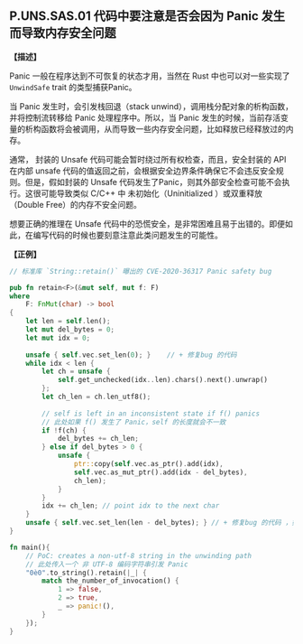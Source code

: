## P.UNS.SAS.01  代码中要注意是否会因为 Panic 发生而导致内存安全问题

**【描述】**

Panic 一般在程序达到不可恢复的状态才用，当然在 Rust 中也可以对一些实现了`UnwindSafe` trait 的类型捕获Panic。

当 Panic 发生时，会引发栈回退（stack unwind），调用栈分配对象的析构函数，并将控制流转移给 Panic 处理程序中。所以，当 Panic 发生的时候，当前存活变量的析构函数将会被调用，从而导致一些内存安全问题，比如释放已经释放过的内存。

通常， 封装的 Unsafe 代码可能会暂时绕过所有权检查，而且，安全封装的 API 在内部 unsafe 代码的值返回之前，会根据安全边界条件确保它不会违反安全规则。但是，假如封装的 Unsafe 代码发生了Panic，则其外部安全检查可能不会执行。这很可能导致类似 C/C++ 中 未初始化（Uninitialized ）或双重释放（Double Free）的内存不安全问题。

想要正确的推理在 Unsafe 代码中的恐慌安全，是非常困难且易于出错的。即便如此，在编写代码的时候也要刻意注意此类问题发生的可能性。

**【正例】**

```rust
// 标准库 `String::retain()` 曝出的 CVE-2020-36317 Panic safety bug

pub fn retain<F>(&mut self, mut f: F)
where 
    F: FnMut(char) -> bool
{
    let len = self.len();
    let mut del_bytes = 0;
 	let mut idx = 0;
 
    unsafe { self.vec.set_len(0); }    // + 修复bug 的代码
 	while idx < len {
 		let ch = unsafe {
  			self.get_unchecked(idx..len).chars().next().unwrap()
 		};
 		let ch_len = ch.len_utf8();
 
 		// self is left in an inconsistent state if f() panics
        // 此处如果 f() 发生了 Panic，self 的长度就会不一致
 		if !f(ch) {
 			del_bytes += ch_len;
 		} else if del_bytes > 0 {
 			unsafe {
 				ptr::copy(self.vec.as_ptr().add(idx),
 				self.vec.as_mut_ptr().add(idx - del_bytes),
 				ch_len);
 			}
 		}
 		idx += ch_len; // point idx to the next char
 	}
 	unsafe { self.vec.set_len(len - del_bytes); } // + 修复bug 的代码 ，如果 while 里发生 Panic，则将返回长度设置为 0 
}

fn main(){
    // PoC: creates a non-utf-8 string in the unwinding path
    // 此处传入一个 非 UTF-8 编码字符串引发 Panic
    "0è0".to_string().retain(|_| {
        match the_number_of_invocation() {
            1 => false,
            2 => true,
            _ => panic!(),
        }
    });
}
```
